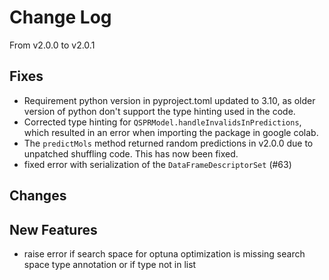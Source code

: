 # Change Log

From v2.0.0 to v2.0.1

## Fixes

- Requirement python version in pyproject.toml updated to 3.10, as older version of python don't support the type hinting used in the code.
- Corrected type hinting for `QSPRModel.handleInvalidsInPredictions`, which resulted in an error when importing the package in google colab.
- The `predictMols` method returned random predictions in v2.0.0 due to unpatched shuffling code. This has now been fixed.
- fixed error with serialization of the `DataFrameDescriptorSet` (#63)

## Changes

## New Features
- raise error if search space for optuna optimization is missing search space type annotation or if type not in list
